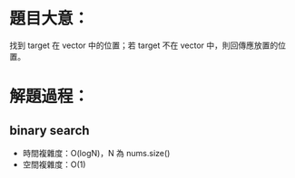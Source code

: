 # 題目大意：
找到 target 在 vector 中的位置；若 target 不在 vector 中，則回傳應放置的位置。

# 解題過程：
binary search
------------------
* 時間複雜度：O(logN)，N 為 nums.size()
* 空間複雜度：O(1)
